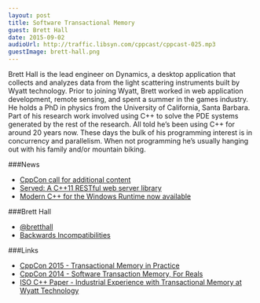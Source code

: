 ```yaml
---
layout: post
title: Software Transactional Memory
guest: Brett Hall
date: 2015-09-02
audioUrl: http://traffic.libsyn.com/cppcast/cppcast-025.mp3
guestImage: brett-hall.png
---
```


Brett Hall is the lead engineer on Dynamics, a desktop application that collects and analyzes data from the light scattering instruments built by Wyatt technology. Prior to joining Wyatt, Brett worked in web application development, remote sensing, and spent a summer in the games industry. He holds a PhD in physics from the University of California, Santa Barbara. Part of his research work involved using C++ to solve the PDE systems generated by the rest of the research. All told he’s been using C++ for around 20 years now. These days the bulk of his programming interest is in concurrency and parallelism. When not programming he’s usually hanging out with his family and/or mountain biking.

###News

 - [CppCon call for additional content](http://cppcon.org/cppcon-2015-call-for-open-content/)
 - [Served: A C++11 RESTful web server library](https://github.com/datasift/served)
 - [Modern C++ for the Windows Runtime now available](https://github.com/kennykerr/modern)
 
###Brett Hall

 - [@bretthall](https://twitter.com/bretthall)
 - [Backwards Incompatibilities](https://backwardsincompatibilities.wordpress.com/)

###Links

 - [CppCon 2015 - Transactional Memory in Practice](http://cppcon2015.sched.org/event/33bbfba45095ebc5cb8d7ee5ad2a612c#.VekD4fZVhBc)
 - [CppCon 2014 - Software Transaction Memory, For Reals](https://youtu.be/plQOu_LsKHE)
 - [ISO C++ Paper - Industrial Experience with Transactional Memory at Wyatt Technology](http://www.open-std.org/jtc1/sc22/wg21/docs/papers/2015/n4438.pdf)
